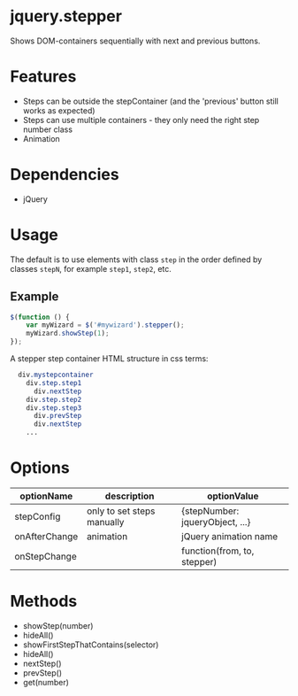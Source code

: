 # jquery.stepper
Shows DOM-containers sequentially with next and previous buttons.

# Features
- Steps can be outside the stepContainer (and the 'previous' button still works as expected)
- Steps can use multiple containers - they only need the right step number class
- Animation

# Dependencies
- jQuery

# Usage
The default is to use elements with class ``step`` in the order defined by classes ``stepN``, for example ``step1``, ``step2``, etc.

## Example
```javascript
$(function () {
	var myWizard = $('#mywizard').stepper();
	myWizard.showStep(1);
});
```

A stepper step container HTML structure in css terms:

```css
  div.mystepcontainer
    div.step.step1
      div.nextStep
    div.step.step2
    div.step.step3
      div.prevStep
      div.nextStep
    ...
```

# Options
|optionName|description|optionValue|
----|----|----
|stepConfig|only to set steps manually|{stepNumber: jqueryObject, ...}|
|onAfterChange|animation|jQuery animation name|
|onStepChange||function(from, to, stepper)|

# Methods
- showStep(number)
- hideAll()
- showFirstStepThatContains(selector)
- hideAll()
- nextStep()
- prevStep()
- get(number)